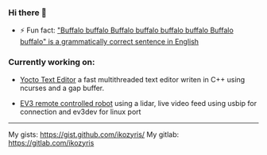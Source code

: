 ### Hi there 👋
- ⚡ Fun fact:  ["Buffalo buffalo Buffalo buffalo buffalo buffalo Buffalo buffalo" is a grammatically correct sentence in English](https://en.wikipedia.org/wiki/Buffalo_buffalo_Buffalo_buffalo_buffalo_buffalo_Buffalo_buffalo)

### Currently working on:
- [Yocto Text Editor](https://github.com/ikozyris/yocto)
  a fast multithreaded text editor writen in C++ using ncurses and a gap buffer.
  
- [EV3 remote controlled robot](https://github.com/ikozyris/rplidar-ev3) 
  using a lidar, live video feed using usbip for connection and ev3dev for linux port

----
My gists: https://gist.github.com/ikozyris/
My gitlab: https://gitlab.com/ikozyris
